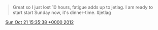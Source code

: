 > Great so I just lost 10 hours, fatigue adds up to jetlag\. I am ready to start start Sunday now, it's dinner\-time\. \#jetlag

<img src="../../media/tweet.ico" width="12" /> [Sun Oct 21 15:35:38 +0000 2012](https://twitter.com/DromerDenker/status/260041662636621826)